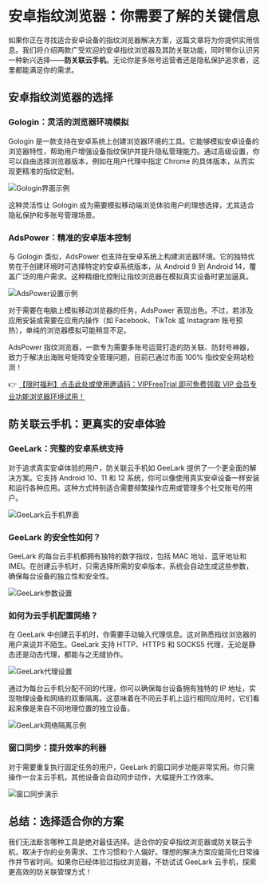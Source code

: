 # 安卓指纹浏览器：你需要了解的关键信息

如果你正在寻找适合安卓设备的指纹浏览器解决方案，这篇文章将为你提供实用信息。我们将介绍两款广受欢迎的安卓指纹浏览器及其防关联功能，同时带你认识另一种新兴选择——**防关联云手机**。无论你是多账号运营者还是隐私保护追求者，这里都能满足你的需求。

## 安卓指纹浏览器的选择

### Gologin：灵活的浏览器环境模拟

Gologin 是一款支持在安卓系统上创建浏览器环境的工具。它能够模拟安卓设备的浏览器特性，帮助用户增强设备指纹保护并提升隐私管理能力。通过高级设置，你可以自由选择浏览器版本，例如在用户代理中指定 Chrome 的具体版本，从而实现更精准的指纹定制。

![Gologin界面示例](https://198301.xyz/img/19765977985490.webp)

这种灵活性让 Gologin 成为需要模拟移动端浏览体验用户的理想选择，尤其适合隐私保护和多账号管理场景。

### AdsPower：精准的安卓版本控制

与 Gologin 类似，AdsPower 也支持在安卓系统上构建浏览器环境。它的独特优势在于创建环境时可选择特定的安卓系统版本，从 Android 9 到 Android 14，覆盖广泛的用户需求。这种精细化控制让指纹浏览器在模拟真实设备时更加逼真。

![AdsPower设置示例](https://198301.xyz/img/57730618544308.webp)

对于需要在电脑上模拟移动浏览器的任务，AdsPower 表现出色。不过，若涉及应用安装或需要在应用内操作（如 Facebook、TikTok 或 Instagram 账号预热），单纯的浏览器模拟可能稍显不足。

AdsPower 指纹浏览器，一款专为需要多账号运营打造的防关联、防封号神器，致力于解决出海账号矩阵安全管理问题，目前已通过市面 100% 指纹安全网站检测！

👉 [【限时福利】点击此处或使用邀请码：VIPFreeTrial 即可免费领取 VIP 会员专业功能浏览器环境试用！](https://bit.ly/adspower_free)

## 防关联云手机：更真实的安卓体验

### GeeLark：完整的安卓系统支持

对于追求真实安卓体验的用户，防关联云手机如 GeeLark 提供了一个更全面的解决方案。它支持 Android 10、11 和 12 系统，你可以像使用真实安卓设备一样安装和运行各种应用。这种方式特别适合需要频繁操作应用或管理多个社交账号的用户。

![GeeLark云手机界面](https://198301.xyz/img/63263081081.webp)

### GeeLark 的安全性如何？

GeeLark 的每台云手机都拥有独特的数字指纹，包括 MAC 地址、蓝牙地址和 IMEI。在创建云手机时，只需选择所需的安卓版本，系统会自动生成这些参数，确保每台设备的独立性和安全性。

![GeeLark参数设置](https://198301.xyz/img/60586190.webp)

### 如何为云手机配置网络？

在 GeeLark 中创建云手机时，你需要手动输入代理信息。这对熟悉指纹浏览器的用户来说并不陌生。GeeLark 支持 HTTP、HTTPS 和 SOCKS5 代理，无论是静态还是动态代理，都能与之无缝协作。

![GeeLark代理设置](https://198301.xyz/img/117481030.webp)

通过为每台云手机分配不同的代理，你可以确保每台设备拥有独特的 IP 地址，实现物理设备和网络的双重隔离。这意味着在不同云手机上运行相同应用时，它们看起来像是来自不同地理位置的独立设备。

![GeeLark网络隔离示例](https://198301.xyz/img/4348545313748.webp)

### 窗口同步：提升效率的利器

对于需要重复执行固定任务的用户，GeeLark 的窗口同步功能非常实用。你只需操作一台主云手机，其他设备会自动同步动作，大幅提升工作效率。

![窗口同步演示](https://198301.xyz/img/188174612.webp)

## 总结：选择适合你的方案

我们无法断言哪种工具是绝对最佳选择。适合你的安卓指纹浏览器或防关联云手机，取决于你的业务需求、工作习惯和个人偏好。理想的解决方案应能简化日常操作并节省时间。如果你已经体验过指纹浏览器，不妨试试 GeeLark 云手机，探索更高效的防关联管理方式！